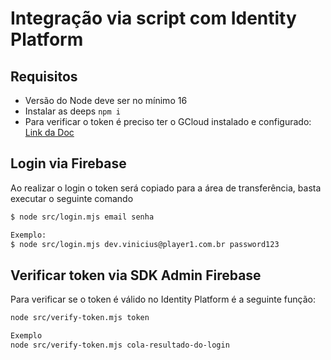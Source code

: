 # Integração via script com Identity Platform

## Requisitos

- Versão do Node deve ser no mínimo 16
- Instalar as deeps `npm i`
- Para verificar o token é preciso ter o GCloud instalado e configurado: [Link da Doc](https://cloud.google.com/sdk/docs/install?hl=pt-br)

## Login via Firebase

Ao realizar o login o token será copiado para a área de transferência, basta executar o seguinte comando

```bash
$ node src/login.mjs email senha

Exemplo:
$ node src/login.mjs dev.vinicius@player1.com.br password123
```

## Verificar token via SDK Admin Firebase

Para verificar se o token é válido no Identity Platform é a seguinte função:

```bash
node src/verify-token.mjs token

Exemplo
node src/verify-token.mjs cola-resultado-do-login
```
